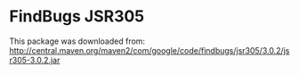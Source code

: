 # FindBugs JSR305

This package was downloaded from:
http://central.maven.org/maven2/com/google/code/findbugs/jsr305/3.0.2/jsr305-3.0.2.jar
